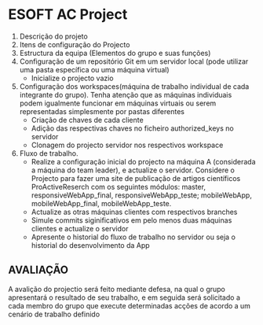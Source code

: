 # ESOFT AC Project

1. Descrição do projeto
2. Itens de configuração do Projecto
3. Estructura da equipa (Elementos do grupo e suas funções)
4. Configuração de um repositório Git em um servidor local (pode utilizar uma pasta específica
ou uma máquina virtual)
      - Inicialize o projecto vazio
5. Configuração dos workspaces(máquina de trabalho individual de cada integrante do grupo).
Tenha atenção que as máquinas individuais podem igualmente funcionar em máquinas
virtuais ou serem representadas simplesmente por pastas diferentes
      - Criação de chaves de cada cliente
      - Adição das respectivas chaves no ficheiro authorized_keys no servidor
      - Clonagem do projecto servidor nos respectivos workspace
6. Fluxo de trabalho.
      - Realize a configuração inicial do projecto na máquina A (considerada a máquina do team
leader), e actualize o servidor. Considere o Projecto para fazer uma site de publicação
de artigos científicos ProActiveReserch com os seguintes módulos: master,
responsiveWebApp_final, responsiveWebApp_teste; mobileWebApp,
mobileWebApp_final, mobileWebApp_teste.
      - Actualize as otras máquinas clientes com respectivos branches
      - Simule commits siginificativos em pelo menos duas máquinas clientes e actualize o
servidor
      - Apresente o historial do fluxo de trabalho no servidor ou seja o historial do
desenvolvimento da App

  
## AVALIAÇÃO

A avalição do projectio será feito mediante defesa, na qual o grupo apresentará o resultado de
seu trabalho, e em seguida será solicitado a cada membro do grupo que execute determinadas
acções de acordo a um cenário de trabalho definido
